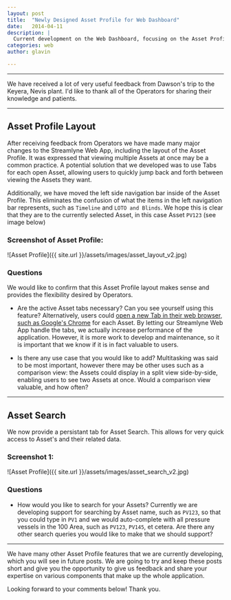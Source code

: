 ```yaml
---
layout: post
title:  "Newly Designed Asset Profile for Web Dashboard"
date:   2014-04-11
description: |
  Current development on the Web Dashboard, focusing on the Asset Profile.
categories: web
author: glavin

---
```


---

We have received a lot of very useful feedback from Dawson's trip to the Keyera, Nevis plant.
I'd like to thank all of the Operators for sharing their knowledge and patients.

---

## Asset Profile Layout

After receiving feedback from Operators we have made
many major changes to the Streamlyne Web App,
including the layout of the Asset Profile.
It was expressed that viewing multiple Assets at once may be a common practice.
A potential solution that we developed was to use Tabs for each open Asset,
allowing users to quickly jump back and forth between viewing the Assets they want.

Additionally, we have moved the left side navigation bar inside of the Asset Profile.
This eliminates the confusion of what the items in the left navigation bar represents,
such as `Timeline` and `LOTO and Blinds`.
We hope this is clear that they are to the currently selected Asset,
in this case Asset `PV123` (see image below)

### Screenshot of Asset Profile:
![Asset Profile]({{ site.url }}/assets/images/asset_layout_v2.jpg)

### Questions

We would like to confirm that this Asset Profile layout makes sense
and provides the flexibility desired by Operators.

- Are the active Asset tabs necessary? Can you see yourself using this feature?
Alternatively, users could [open a new Tab in their web browser, such as Google's Chrome](https://support.google.com/chrome/answer/99438?hl=en)
for each Asset.
By letting our Streamlyne Web App handle the tabs,
we actually increase performance of the application.
However, it is more work to develop and maintenance,
so it is important that we know if it is in fact valuable to users.

- Is there any use case that you would like to add?
Multitasking was said to be most important,
however there may be other uses such as a comparison view:
the Assets could display in a split view side-by-side,
enabling users to see two Assets at once.
Would a comparison view valuable, and how often?

---

## Asset Search

We now provide a persistant tab for Asset Search.
This allows for very quick access to Asset's and their related data.

### Screenshot 1:
![Asset Profile]({{ site.url }}/assets/images/asset_search_v2.jpg)

### Questions

- How would you like to search for your Assets?
Currently we are developing support for searching by
Asset name, such as `PV123`, so that you could type in `PV1`
and we would auto-complete with all pressure vessels in the 100 Area, such as `PV123`, `PV145`, et cetera.
Are there any other search queries you would like to make that we should support?


-----

We have many other Asset Profile features that we are currently developing,
which you will see in future posts.
We are going to try and keep these posts short
and give you the opportunity to give us feedback
and share your expertise on various components that make up the whole application.

Looking forward to your comments below! Thank you.

